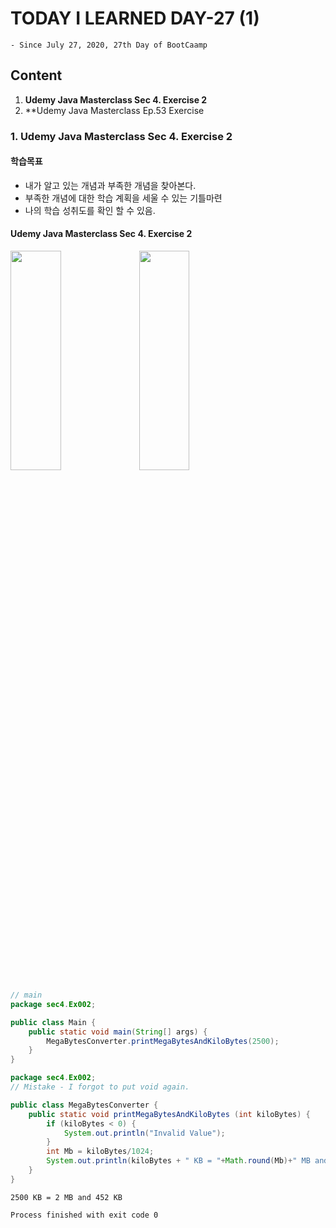 # TODAY I LEARNED DAY-27 (1)
  `- Since July 27, 2020, 27th Day of BootCaamp`
  
## Content
  1. **Udemy Java Masterclass Sec 4. Exercise 2**
  2. **Udemy Java Masterclass Ep.53 Exercise
 
### 1. Udemy Java Masterclass Sec 4. Exercise 2
#### 학습목표
 - 내가 알고 있는 개념과 부족한 개념을 찾아본다.
 - 부족한 개념에 대한 학습 계획을 세울 수 있는 기틀마련
 - 나의 학습 성취도를 확인 할 수 있음.
 
 
#### Udemy Java Masterclass Sec 4. Exercise 2

<img src="NomaDKoder24.github.io/TIL/TILDay27/img/S04_01.png" width="40%" height="30%"></img>
<img src="NomaDKoder24.github.io/TIL/TILDay27/img/S04_02.png" width="40%" height="30%"></img>

```java
// main 
package sec4.Ex002;

public class Main {
    public static void main(String[] args) {
        MegaBytesConverter.printMegaBytesAndKiloBytes(2500);
    }
}

```
```java
package sec4.Ex002;
// Mistake - I forgot to put void again.

public class MegaBytesConverter {
    public static void printMegaBytesAndKiloBytes (int kiloBytes) {
        if (kiloBytes < 0) {
            System.out.println("Invalid Value");
        }
        int Mb = kiloBytes/1024;
        System.out.println(kiloBytes + " KB = "+Math.round(Mb)+" MB and "+kiloBytes%1024+ " KB");
    }
}

```

    2500 KB = 2 MB and 452 KB
    
    Process finished with exit code 0
